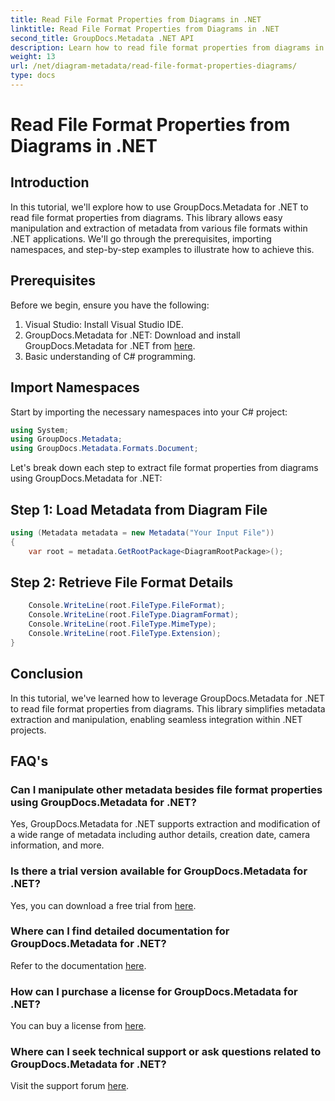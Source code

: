 ```yaml
---
title: Read File Format Properties from Diagrams in .NET
linktitle: Read File Format Properties from Diagrams in .NET
second_title: GroupDocs.Metadata .NET API
description: Learn how to read file format properties from diagrams in .NET using GroupDocs.Metadata. Extract detailed metadata effortlessly.
weight: 13
url: /net/diagram-metadata/read-file-format-properties-diagrams/
type: docs
---
```

# Read File Format Properties from Diagrams in .NET

## Introduction
In this tutorial, we'll explore how to use GroupDocs.Metadata for .NET to read file format properties from diagrams. This library allows easy manipulation and extraction of metadata from various file formats within .NET applications. We'll go through the prerequisites, importing namespaces, and step-by-step examples to illustrate how to achieve this.

## Prerequisites
Before we begin, ensure you have the following:
1. Visual Studio: Install Visual Studio IDE.
2. GroupDocs.Metadata for .NET: Download and install GroupDocs.Metadata for .NET from [here](https://releases.groupdocs.com/metadata/net/).
3. Basic understanding of C# programming.

## Import Namespaces
Start by importing the necessary namespaces into your C# project:
```csharp
using System;
using GroupDocs.Metadata;
using GroupDocs.Metadata.Formats.Document;
```

Let's break down each step to extract file format properties from diagrams using GroupDocs.Metadata for .NET:
## Step 1: Load Metadata from Diagram File
```csharp
using (Metadata metadata = new Metadata("Your Input File"))
{
    var root = metadata.GetRootPackage<DiagramRootPackage>();
```
## Step 2: Retrieve File Format Details
```csharp
    Console.WriteLine(root.FileType.FileFormat);
    Console.WriteLine(root.FileType.DiagramFormat);
    Console.WriteLine(root.FileType.MimeType);
    Console.WriteLine(root.FileType.Extension);
}
```

## Conclusion
In this tutorial, we've learned how to leverage GroupDocs.Metadata for .NET to read file format properties from diagrams. This library simplifies metadata extraction and manipulation, enabling seamless integration within .NET projects.

## FAQ's
### Can I manipulate other metadata besides file format properties using GroupDocs.Metadata for .NET?
Yes, GroupDocs.Metadata for .NET supports extraction and modification of a wide range of metadata including author details, creation date, camera information, and more.
### Is there a trial version available for GroupDocs.Metadata for .NET?
Yes, you can download a free trial from [here](https://releases.groupdocs.com/).
### Where can I find detailed documentation for GroupDocs.Metadata for .NET?
Refer to the documentation [here](https://tutorials.groupdocs.com/metadata/net/).
### How can I purchase a license for GroupDocs.Metadata for .NET?
You can buy a license from [here](https://purchase.groupdocs.com/buy).
### Where can I seek technical support or ask questions related to GroupDocs.Metadata for .NET?
Visit the support forum [here](https://forum.groupdocs.com/c/metadata/14).
